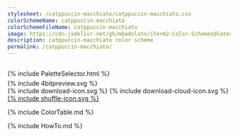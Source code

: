 ```yaml
---
stylesheet: /catppuccin-macchiato/catppuccin-macchiato.css
colorSchemeName: catppuccin-macchiato
colorSchemeFileName: catppuccin-macchiato
image: https://cdn.jsdelivr.net/gh/mbadolato/iTerm2-Color-Schemes@latest/screenshots/catppuccin-macchiato.png
description: catppuccin-macchiato color scheme
permalink: /catppuccin-macchiato/
---
```


<h2 style='text-align:center'>
    <a id='colorSchemeNameLink' href='#'>
        <span class='ColorSchemeFileName'></span>
    </a>
</h2>

<div class='centeredText' style='margin-bottom:1%'>
{% include PaletteSelector.html %}
</div>

<div class='centeredText'>
{% include 4bitpreview.svg %}
</div>

<div class='centeredText'>
    <a id='downloadSchemeLink' class='padded'>
{% include download-icon.svg %}
    </a>
    <a id='cdnSchemeLink' class='padded'>
{% include download-cloud-icon.svg %}
    </a>
    <a id='feelingLucky' href="javascript:feelingLucky(document.getElementById('themeSelector'))" class='padded'>
{% include shuffle-icon.svg %}
    </a>    
</div>

{% include ColorTable.md %}

{% include HowTo.md %}

